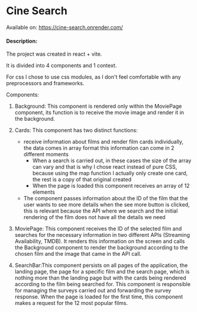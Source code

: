 # Cine Search

Available on: https://cine-search.onrender.com/

#### Description:

The project was created in react + vite.

It is divided into 4 components and 1 context.

For css I chose to use css modules, as I don't feel comfortable with any preprocessors and frameworks.

Components:

1. Background: This component is rendered only within the MoviePage component, its function is to receive the movie image and render it in the background.
2. Cards: This component has two distinct functions:

   - receive information about films and render film cards individually, the data comes in array format this information can come in 2 different moments
     - When a search is carried out, in these cases the size of the array can vary and that is why I chose react instead of pure CSS, because using the map function I actually only create one card, the rest is a copy of that original created
     - When the page is loaded this component receives an array of 12 elements
   - The component passes information about the ID of the film that the user wants to see more details when the see more button is clicked, this is relevant because the API where we search and the initial rendering of the film does not have all the details we need

3. MoviePage: This component receives the ID of the selected film and searches for the necessary information in two different APIs (Streaming Availability, TMDB). It renders this information on the screen and calls the Background component to render the background according to the chosen film and the image that came in the API call.
4. SearchBar:This component persists on all pages of the application, the landing page, the page for a specific film and the search page, which is nothing more than the landing page but with the cards being rendered according to the film being searched for. This component is responsible for managing the surveys carried out and forwarding the survey response. When the page is loaded for the first time, this component makes a request for the 12 most popular films.
